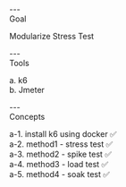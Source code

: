 ---\
Goal

Modularize Stress Test


---\
Tools

a. k6\
b. Jmeter


---\
Concepts

a-1. install k6 using docker :white_check_mark:\
a-2. method1 - stress test :white_check_mark:\
a-3. method2 - spike test :white_check_mark:\
a-4. method3 - load test :white_check_mark:\
a-5. method4 - soak test :white_check_mark:

